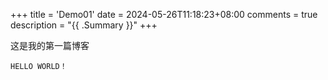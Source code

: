 +++
title = 'Demo01'
date = 2024-05-26T11:18:23+08:00
comments = true
description = "{{ .Summary }}"
+++

这是我的第一篇博客

`HELLO WORLD！`
